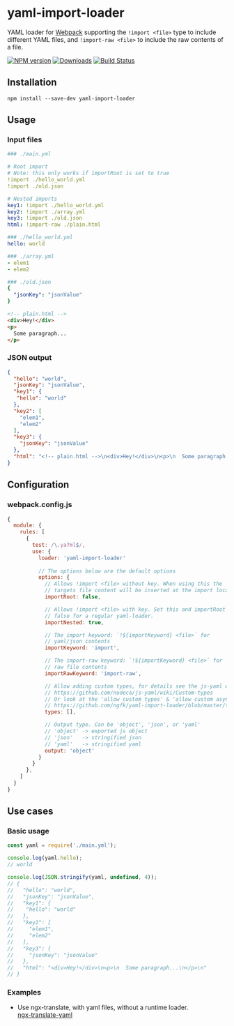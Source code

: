 # yaml-import-loader

YAML loader for [Webpack](https://webpack.js.org) supporting the `!import <file>` type to include different YAML files, and `!import-raw <file>` to include the raw contents of a file.

[![NPM version](https://img.shields.io/npm/v/yaml-import-loader.svg)](https://www.npmjs.com/package/yaml-import-loader)
[![Downloads](https://img.shields.io/npm/dt/yaml-import-loader.svg)](https://www.npmjs.com/package/yaml-import-loader)
[![Build Status](https://travis-ci.org/ngfk/yaml-import-loader.svg?branch=master)](https://travis-ci.org/ngfk/yaml-import-loader)

## Installation
```
npm install --save-dev yaml-import-loader
```

## Usage

### Input files
```yaml
### ./main.yml

# Root import
# Note: this only works if importRoot is set to true
!import ./hello_world.yml
!import ./old.json

# Nested imports
key1: !import ./hello_world.yml
key2: !import ./array.yml
key3: !import ./old.json
html: !import-raw ./plain.html

### ./hello_world.yml
hello: world

### ./array.yml
- elem1
- elem2

### ./old.json
{
  "jsonKey": "jsonValue"
}
```
```html
<!-- plain.html -->
<div>Hey!</div>
<p>
  Some paragraph...
</p>
```

### JSON output
```json
{
  "hello": "world",
  "jsonKey": "jsonValue",  
  "key1": {
   "hello": "world"
  },
  "key2": [
    "elem1",
    "elem2"
  ],
  "key3": {
    "jsonKey": "jsonValue"
  },
  "html": "<!-- plain.html -->\n<div>Hey!</div>\n<p>\n  Some paragraph...\n</p>"
}
```

## Configuration

### webpack.config.js
```javascript
{
  module: {
    rules: [
      {
        test: /\.ya?ml$/,
        use: {
          loader: 'yaml-import-loader'
          
          // The options below are the default options
          options: {
            // Allows !import <file> without key. When using this the
            // targets file content will be inserted at the import location.
            importRoot: false,

            // Allows !import <file> with key. Set this and importRoot to
            // false for a regular yaml-loader.
            importNested: true,

            // The import keyword: `!${importKeyword} <file>` for
            // yaml/json contents
            importKeyword: 'import',

            // The import-raw keyword: `!${importKeyword} <file>` for
            // raw file contents
            importRawKeyword: 'import-raw',

            // Allow adding custom types, for details see the js-yaml wiki:
            // https://github.com/nodeca/js-yaml/wiki/Custom-types
            // Or look at the 'allow custom types' & 'allow custom async types' test:
            // https://github.com/ngfk/yaml-import-loader/blob/master/test/loader-options.spec.ts
            types: [],

            // Output type. Can be 'object', 'json', or 'yaml'
            // 'object' -> exported js object
            // 'json'   -> stringified json
            // 'yaml'   -> stringified yaml
            output: 'object'
          }
        }
      },
    ]
  }
}
```

## Use cases

### Basic usage
```javascript
const yaml = require('./main.yml');

console.log(yaml.hello);
// world

console.log(JSON.stringify(yaml, undefined, 4));
// {
//   "hello": "world",
//   "jsonKey": "jsonValue",  
//   "key1": {
//    "hello": "world"
//   },
//   "key2": [
//     "elem1",
//     "elem2"
//   ],
//   "key3": {
//     "jsonKey": "jsonValue"
//   },
//   "html": "<div>Hey!</div>\n<p>\n  Some paragraph...\n</p>\n"
// }
```

### Examples
* Use ngx-translate, with yaml files, without a runtime loader.  
[ngx-translate-yaml](https://github.com/ngfk/ngx-translate-yaml)
